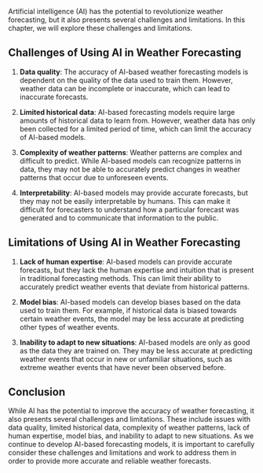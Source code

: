 
Artificial intelligence (AI) has the potential to revolutionize weather forecasting, but it also presents several challenges and limitations. In this chapter, we will explore these challenges and limitations.

Challenges of Using AI in Weather Forecasting
---------------------------------------------

1. **Data quality**: The accuracy of AI-based weather forecasting models is dependent on the quality of the data used to train them. However, weather data can be incomplete or inaccurate, which can lead to inaccurate forecasts.

2. **Limited historical data**: AI-based forecasting models require large amounts of historical data to learn from. However, weather data has only been collected for a limited period of time, which can limit the accuracy of AI-based models.

3. **Complexity of weather patterns**: Weather patterns are complex and difficult to predict. While AI-based models can recognize patterns in data, they may not be able to accurately predict changes in weather patterns that occur due to unforeseen events.

4. **Interpretability**: AI-based models may provide accurate forecasts, but they may not be easily interpretable by humans. This can make it difficult for forecasters to understand how a particular forecast was generated and to communicate that information to the public.

Limitations of Using AI in Weather Forecasting
----------------------------------------------

1. **Lack of human expertise**: AI-based models can provide accurate forecasts, but they lack the human expertise and intuition that is present in traditional forecasting methods. This can limit their ability to accurately predict weather events that deviate from historical patterns.

2. **Model bias**: AI-based models can develop biases based on the data used to train them. For example, if historical data is biased towards certain weather events, the model may be less accurate at predicting other types of weather events.

3. **Inability to adapt to new situations**: AI-based models are only as good as the data they are trained on. They may be less accurate at predicting weather events that occur in new or unfamiliar situations, such as extreme weather events that have never been observed before.

Conclusion
----------

While AI has the potential to improve the accuracy of weather forecasting, it also presents several challenges and limitations. These include issues with data quality, limited historical data, complexity of weather patterns, lack of human expertise, model bias, and inability to adapt to new situations. As we continue to develop AI-based forecasting models, it is important to carefully consider these challenges and limitations and work to address them in order to provide more accurate and reliable weather forecasts.
